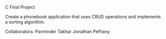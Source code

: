 C Final Project

Create a phonebook application that uses CRUD operations and implements a sorting algorithm.

Collaborators:	Parminder Takhar
		Jonathan Pefhany	
